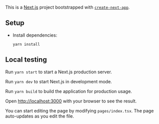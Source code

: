 This is a [Next.js](https://nextjs.org/) project bootstrapped with [`create-next-app`](https://github.com/vercel/next.js/tree/canary/packages/create-next-app).

## Setup

- Install dependencies:

  ```shell
  yarn install
  ```

## Local testing

Run `yarn start` to start a Next.js production server.

Run `yarn dev`  to start Next.js in development mode.

Run `yarn build` to build the application for production usage.

Open [http://localhost:3000](http://localhost:3000) with your browser to see the result.

You can start editing the page by modifying `pages/index.tsx`. The page auto-updates as you edit the file.
